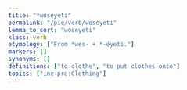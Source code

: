 ```yaml
---
title: "*woséyeti"
permalink: "/pie/verb/woséyeti"
lemma_to_sort: "woseyeti"
klass: verb
etymology: ["From *wes- +‎ *-éyeti."]
markers: []
synonyms: []
definitions: ["to clothe", "to put clothes onto"]
topics: ["ine-pro:Clothing"]
---
```

